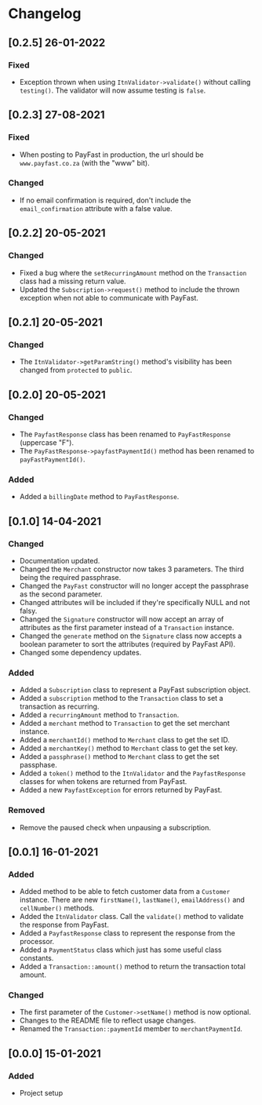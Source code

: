 # Changelog

## [0.2.5] 26-01-2022
### Fixed
* Exception thrown when using `ItnValidator->validate()` without calling `testing()`. The validator will now assume testing is `false`.

## [0.2.3] 27-08-2021
### Fixed
* When posting to PayFast in production, the url should be `www.payfast.co.za` (with the "www" bit).

### Changed
* If no email confirmation is required, don't include the `email_confirmation` attribute with a false value.

## [0.2.2] 20-05-2021
### Changed
* Fixed a bug where the `setRecurringAmount` method on the `Transaction` class had a missing return value.
* Updated the `Subscription->request()` method to include the thrown exception when not able to communicate with PayFast.

## [0.2.1] 20-05-2021
### Changed
* The `ItnValidator->getParamString()` method's visibility has been changed from `protected` to `public`.

## [0.2.0] 20-05-2021
### Changed
* The `PayfastResponse` class has been renamed to `PayFastResponse` (uppercase "F").
* The `PayFastResponse->payfastPaymentId()` method has been renamed to `payFastPaymentId()`.
  
### Added
* Added a `billingDate` method to `PayFastResponse`.

## [0.1.0] 14-04-2021
### Changed
* Documentation updated.
* Changed the `Merchant` constructor now takes 3 parameters. The third being the required passphrase.
* Changed the `PayFast` constructor will no longer accept the passphrase as the second parameter.
* Changed attributes will be included if they're specifically NULL and not falsy.
* Changed the `Signature` constructor will now accept an array of attributes as the first parameter instead of a `Transaction` instance.
* Changed the `generate` method on the `Signature` class now accepts a boolean parameter to sort the attributes (required by PayFast API).
* Changed some dependency updates.
  
### Added
* Added a `Subscription` class to represent a PayFast subscription object.
* Added a `subscription` method to the `Transaction` class to set a transaction as recurring.
* Added a `recurringAmount` method to `Transaction`.
* Added a `merchant` method to `Transaction` to get the set merchant instance.
* Added a `merchantId()` method to `Merchant` class to get the set ID.
* Added a `merchantKey()` method to `Merchant` class to get the set key.
* Added a `passphrase()` method to `Merchant` class to get the set passphase.
* Added a `token()` method to the `ItnValidator` and the `PayfastResponse` classes for when tokens are returned from PayFast.
* Added a new `PayfastException` for errors returned by PayFast.

### Removed
* Remove the paused check when unpausing a subscription.

## [0.0.1] 16-01-2021
### Added
* Added method to be able to fetch customer data from a `Customer` instance. There are new `firstName()`, `lastName()`, `emailAddress()` and `cellNumber()` methods.
* Added the `ItnValidator` class. Call the `validate()` method to validate the response from PayFast.
* Added a `PayfastResponse` class to represent the response from the processor.
* Added a `PaymentStatus` class which just has some useful class constants.
* Added a `Transaction::amount()` method to return the transaction total amount.


### Changed
* The first parameter of the `Customer->setName()`  method is now optional.
* Changes to the README file to reflect usage changes.
* Renamed the `Transaction::paymentId` member to `merchantPaymentId`.

## [0.0.0] 15-01-2021
### Added
* Project setup 
